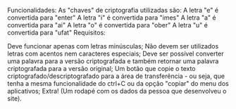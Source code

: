 Funcionalidades:
As "chaves" de criptografia utilizadas são:
A letra "e" é convertida para "enter"
A letra "i" é convertida para "imes"
A letra "a" é convertida para "ai"
A letra "o" é convertida para "ober"
A letra "u" é convertida para "ufat"
Requisitos:

Deve funcionar apenas com letras minúsculas;
Não devem ser utilizados letras com acentos nem caracteres especiais;
Deve ser possível converter uma palavra para a versão criptografada e também retornar uma palavra criptografada para a versão original;
Um botão que copie o texto criptografado/descriptografado para a área de transferência - ou seja, que tenha a mesma funcionalidade do ctrl+C ou da opção "copiar" do menu dos aplicativos;
Extra! (Um rodapé com os dados da pessoa que desenvolveu o site).
